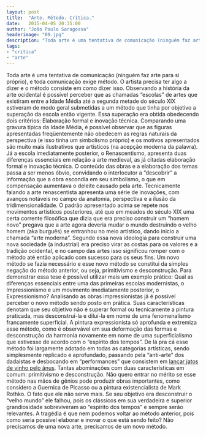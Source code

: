 ```yaml
---
layout: post
title:  "Arte. Método. Crítica."
date:   2015-04-05 20:35:00
author: "João Paulo Saragossa"
headerimage: "09.jpg"
description: "Toda arte é uma tentativa de comunicação (ninguém faz arte para si próprio), e toda comunicação exige método. O artista precisa ter algo a dizer e o método consiste em como dizer isso."
tags:
- "crítica"
- "arte"
---
```


Toda arte é uma tentativa de comunicação (ninguém faz arte para si próprio), e toda comunicação exige método. O artista precisa ter algo a dizer e o método consiste em como dizer isso. Observando a história da arte ocidental é possível perceber que as chamadas “escolas” de artes que existiram entre a Idade Média até a segunda metade do século XIX estiveram de modo geral submetidas a um método que tinha por objetivo a superação da escola então vigente. Essa superação era obtida obedecendo dois critérios: Elaboração formal e inovação técnica. Comparando uma gravura típica da Idade Média, é possível observar que as figuras apresentadas freqüentemente não obedecem as regras naturais da perspectiva (e isso tinha um simbolismo próprio) e os motivos apresentados são muito mais ilustrativos que artísticos (na acepção moderna da palavra). Já a escola imediatamente posterior, o Renascentismo, apresenta duas diferenças essenciais em relação a arte medieval, as já citadas elaboração formal e inovação técnica. O conteúdo das obras e a elaboração dos temas passa a ser menos óbvio, convidando o interlocutor a “descobrir” a informação que a obra escondia em seu simbolismo, o que em compensação aumentava o deleite causado pela arte. Tecnicamente falando a arte renascentista apresenta uma série de inovações, com avanços notáveis no campo da anatomia, perspectiva e a ilusão da tridimensionalidade.
O padrão apresentado acima se repete nos movimentos artísticos posteriores, até que em meados do século XIX uma certa corrente filosófica que dizia que era preciso construir um “homem novo” pregava que a arte agora deveria mudar o mundo destruindo o velho homem (aka burguês) se entranhou no meio artístico, dando inicio a chamada “arte moderna”. Segundo essa nova ideologia para construir uma nova sociedade (a industrial) era preciso virar as costas para os valores e a tradição ocidental, e no campo das artes isso significou romper com o método até então aplicado com sucesso para os seus fins. Um novo método se fazia necessário e esse novo método se constitui da simples negação do método anterior, ou seja, primitivismo e desconstrução. Para demonstrar essa tese é possível utilizar mais um exemplo prático: Qual as diferenças essenciais entre uma das primeiras escolas modernistas, o Impressionismo e um movimento imediatamente posterior, o Expressionismo? Analisando as obras impressionistas já é possível perceber o novo método sendo posto em prática. Suas características denotam que seu objetivo não é superar formal ou tecnicamente a pintura praticada, mas desconstruí-la e diluí-la em nome de uma fenomenalismo francamente superficial. A pintura expressionista só aprofunda e extremiza esse método, como é observável em sua deformação das formas e desconstrução da harmonia novamente em nome de uma superficialismo que estivesse de acordo com o “espírito dos tempos”.
De lá pra cá esse método foi largamente adotado em todas as categorias artísticas, sendo simplesmente replicado e aprofundado, passando pela “anti-arte” dos dadaístas e desbocando em “performances” que consistem em [lançar jatos de vinho pelo ânus](http://revistaladoa.com.br/2015/03/noticias/com-jatos-vinho-lancados-pelo-anus-performance-artistica-discute-relacoes-sociais). Tantas abominações com duas características em comum: primitivismo e desconstrução. Não quero entrar no mérito se esse método nas mãos de gênios pode produzir obras importantes, como considero a Guernica de Picasso ou a pintura existencialista de Mark Rothko. O fato que ele não serve mais. Se seu objetivo era desconstruir o “velho mundo” ele falhou, pois os clássicos em sua verdadeira e superior grandiosidade sobreviveram ao “espírito dos tempos” e sempre serão relevantes. A tragédia é que nem podemos voltar ao método anterior, pois como seria possível elaborar e inovar o que está sendo feito? Não precisamos de uma nova arte, precisamos de um novo método.